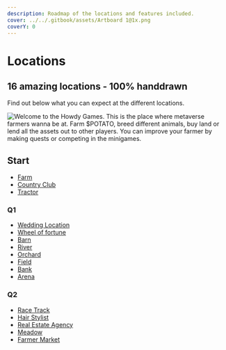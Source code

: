 ```yaml
---
description: Roadmap of the locations and features included.
cover: ../../.gitbook/assets/Artboard 1@1x.png
coverY: 0
---
```


# Locations

## 16 amazing locations - 100% handdrawn

Find out below what you can expect at the different locations.

![Welcome to the Howdy Games.&#x20;
This is the place where metaverse farmers wanna be at.&#x20;
Farm $POTATO, breed different animals, buy land or lend all the assets out to other players.&#x20;
You can improve your farmer by making quests or competing in the minigames.](<../../.gitbook/assets/Artboard 1@1x.png>)



## Start

* [Farm](farm.md)
* [Country Club](country-club.md)
* [Tractor ](tractor.md)

### Q1

* [Wedding Location](wedding-location.md)
* [Wheel of fortune](wheel-of-fortune.md)
* [Barn ](barn.md)
* [River ](river.md)
* [Orchard ](orchard.md)
* [Field ](field.md)
* [Bank](bank.md)
* [Arena ](arena.md)

### Q2

* [Race Track](race-track.md)
* [Hair Stylist](hair-stylist.md)
* [Real Estate Agency](real-estate-agency.md)
* [Meadow](meadow.md)
* [Farmer Market](farmer-market.md)
